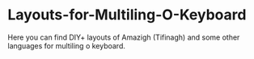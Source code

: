 # Layouts-for-Multiling-O-Keyboard
Here you can find DIY+ layouts of Amazigh (Tifinagh) and some other languages for multiling o keyboard.
